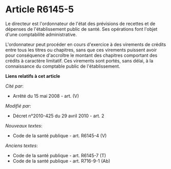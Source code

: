 # Article R6145-5

Le directeur est l'ordonnateur de l'état des prévisions de recettes et de dépenses de l'établissement public de santé. Ses
opérations font l'objet d'une comptabilité administrative.

L'ordonnateur peut procéder en cours d'exercice à des virements de crédits entre tous les titres ou chapitres, sans que ces
virements puissent avoir pour conséquence d'accroître le montant des chapitres comportant des crédits à caractère limitatif.
Ces virements sont portés, sans délai, à la connaissance du comptable public de l'établissement.

**Liens relatifs à cet article**

_Cité par_:

  - Arrêté du 15 mai 2008 - art. (V)

_Modifié par_:

  - Décret n°2010-425 du 29 avril 2010 - art. 2

_Nouveaux textes_:

  - Code de la santé publique - art. R6145-4 (V)

_Anciens textes_:

  - Code de la santé publique - art. R6145-7 (T)
  - Code de la santé publique - art. R716-9-1 (Ab)
